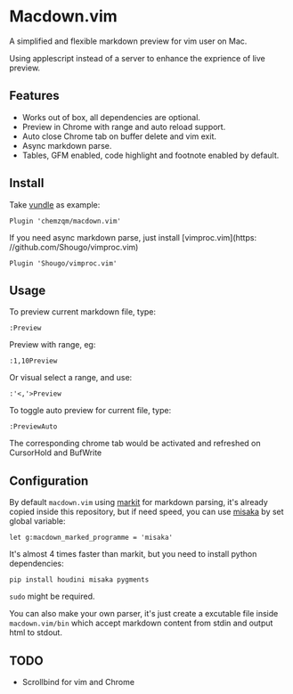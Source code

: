 # Macdown.vim

A simplified and flexible markdown preview for vim user on Mac.

Using applescript instead of a server to enhance the exprience of live preview.

## Features

* Works out of box, all dependencies are optional.
* Preview in Chrome with range and auto reload support.
* Auto close Chrome tab on buffer delete and vim exit.
* Async markdown parse.
* Tables, GFM enabled, code highlight and footnote enabled by default.

## Install

Take [vundle](https://github.com/VundleVim/Vundle.vim) as example:

    Plugin 'chemzqm/macdown.vim'

If you need async markdown parse, just install
[vimproc.vim](https: //github.com/Shougo/vimproc.vim)

    Plugin 'Shougo/vimproc.vim'

## Usage

To preview current markdown file, type:

    :Preview

Preview with range, eg:

    :1,10Preview

Or visual select a range, and use:

    :'<,'>Preview

To toggle auto preview for current file, type:

    :PreviewAuto

The corresponding chrome tab would be activated and refreshed on CursorHold and
BufWrite

## Configuration

By default `macdown.vim` using [markit](https://github.com/lepture/markit) for
markdown parsing, it's already copied inside this repository, but if need speed,
you can use [misaka](https://github.com/FSX/misaka) by set global variable:

    let g:macdown_marked_programme = 'misaka'

It's almost 4 times faster than markit, but you need to install python
dependencies:

    pip install houdini misaka pygments

`sudo` might be required.

You can also make your own parser, it's just create a excutable file inside
`macdown.vim/bin` which accept markdown content from stdin and output html to
stdout.

## TODO

* Scrollbind for vim and Chrome
